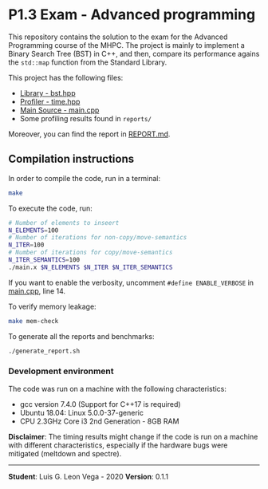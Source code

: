# P1.3 Exam - Advanced programming

This repository contains the solution to the exam for the Advanced Programming
course of the MHPC. The project is mainly to implement a Binary Search Tree
(BST) in C++, and then, compare its performance agains the `std::map` function
from the Standard Library.

This project has the following files:

* [Library - bst.hpp](src/bst.hpp)
* [Profiler - time.hpp](src/time.hpp)
* [Main Source - main.cpp](main.cpp)
* Some profiling results found in `reports/`

Moreover, you can find the report in [REPORT.md](REPORT.md).

## Compilation instructions

In order to compile the code, run in a terminal:

```bash
make
```

To execute the code, run:

```bash
# Number of elements to inseert
N_ELEMENTS=100
# Number of iterations for non-copy/move-semantics
N_ITER=100 
# Number of iterations for copy/move-semantics
N_ITER_SEMANTICS=100
./main.x $N_ELEMENTS $N_ITER $N_ITER_SEMANTICS
```

If you want to enable the verbosity, uncomment `#define ENABLE_VERBOSE` in
[main.cpp](main.cpp), line 14.

To verify memory leakage:

```bash
make mem-check
```

To generate all the reports and benchmarks:

```bash
./generate_report.sh
```

### Development environment

The code was run on a machine with the following characteristics:

* gcc version 7.4.0 (Support for C++17 is required)
* Ubuntu 18.04: Linux 5.0.0-37-generic
* CPU 2.3GHz Core i3 2nd Generation - 8GB RAM

**Disclaimer**: The timing results might change if the code is run on a machine
with different characteristics, especially if the hardware bugs were mitigated
(meltdown and spectre).

------------------------

**Student**: Luis G. Leon Vega - 2020
**Version**: 0.1.1